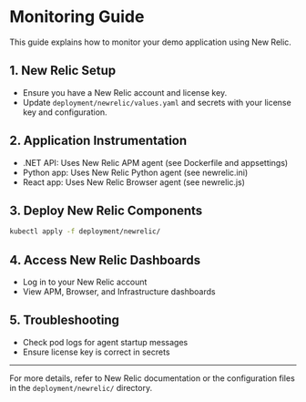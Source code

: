 # Monitoring Guide

This guide explains how to monitor your demo application using New Relic.

## 1. New Relic Setup
- Ensure you have a New Relic account and license key.
- Update `deployment/newrelic/values.yaml` and secrets with your license key and configuration.

## 2. Application Instrumentation
- .NET API: Uses New Relic APM agent (see Dockerfile and appsettings)
- Python app: Uses New Relic Python agent (see newrelic.ini)
- React app: Uses New Relic Browser agent (see newrelic.js)

## 3. Deploy New Relic Components
```sh
kubectl apply -f deployment/newrelic/
```

## 4. Access New Relic Dashboards
- Log in to your New Relic account
- View APM, Browser, and Infrastructure dashboards

## 5. Troubleshooting
- Check pod logs for agent startup messages
- Ensure license key is correct in secrets

---
For more details, refer to New Relic documentation or the configuration files in the `deployment/newrelic/` directory.
